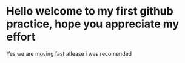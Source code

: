 # Hello welcome to my first github practice, hope you appreciate my effort
Yes we are moving fast atlease
i was recomended

